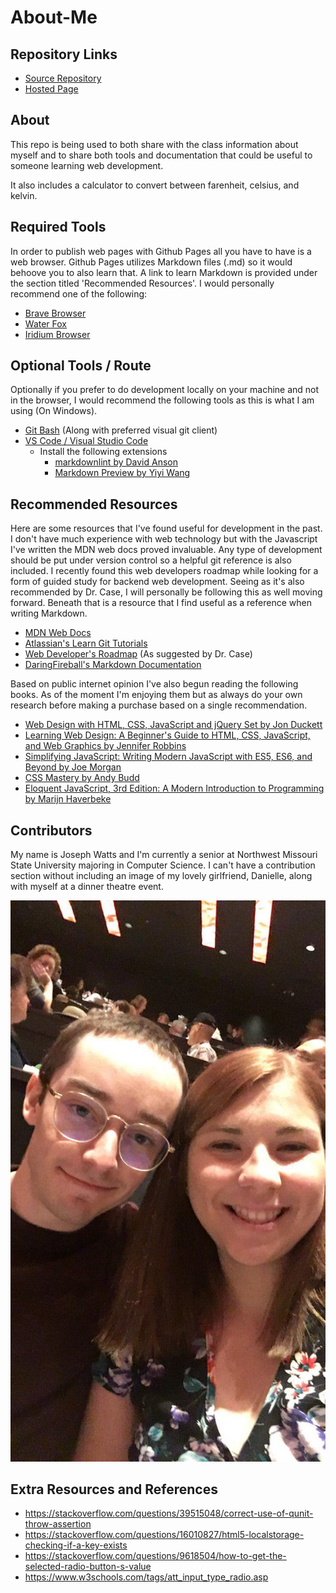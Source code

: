 # About-Me

## Repository Links

- [Source Repository](https://github.com/JosephCW/about-me)
- [Hosted Page](http://josephwatts.me/about-me/)

## About

This repo is being used to both share with the class information about myself and to share both tools and documentation that could be useful to someone learning web development.

It also includes a calculator to convert between farenheit, celsius, and kelvin.

## Required Tools

In order to publish web pages with Github Pages all you have to have is a web browser. Github Pages utilizes Markdown files (.md) so it would behoove you to also learn that. A link to learn Markdown is provided under the section titled 'Recommended Resources'. I would personally recommend one of the following:

- [Brave Browser](https://brave.com/)
- [Water Fox](https://www.waterfox.net/)
- [Iridium Browser](https://iridiumbrowser.de)

## Optional Tools / Route

Optionally if you prefer to do development locally on your machine and not in the browser, I would recommend the following tools as this is what I am using (On Windows).

- [Git Bash](https://gitforwindows.org/) (Along with preferred visual git client)
- [VS Code / Visual Studio Code](https://code.visualstudio.com/)
  - Install the following extensions
    - [markdownlint by David Anson](https://github.com/DavidAnson/vscode-markdownlint)
    - [Markdown Preview by Yiyi Wang](https://github.com/shd101wyy/vscode-markdown-preview-enhanced)

## Recommended Resources

Here are some resources that I've found useful for development in the past. I don't have much experience with web technology but with the Javascript I've written the MDN web docs proved invaluable. Any type of development should be put under version control so a helpful git reference is also included. I recently found this web developers roadmap while looking for a form of guided study for backend web development. Seeing as it's also recommended by Dr. Case, I will personally be following this as well moving forward. Beneath that is a resource that I find useful as a reference when writing Markdown.

- [MDN Web Docs](https://developer.mozilla.org/en-US/docs/Learn)
- [Atlassian's Learn Git Tutorials](https://www.atlassian.com/git/tutorials/learn-git-with-bitbucket-cloud)
- [Web Developer's Roadmap](https://github.com/kamranahmedse/developer-roadmap) (As suggested by Dr. Case)
- [DaringFireball's Markdown Documentation](https://daringfireball.net/projects/markdown/syntax)

Based on public internet opinion I've also begun reading the following books. As of the moment I'm enjoying them but as always do your own research before making a purchase based on a single recommendation.

- [Web Design with HTML, CSS, JavaScript and jQuery Set by Jon Duckett](https://www.amazon.com/Web-Design-HTML-JavaScript-jQuery/dp/1118907442)
- [Learning Web Design: A Beginner's Guide to HTML, CSS, JavaScript, and Web Graphics by Jennifer Robbins](https://www.amazon.com/gp/product/1449319270/ref=ppx_yo_dt_b_asin_title_o04_s01?ie=UTF8&psc=1)
- [Simplifying JavaScript: Writing Modern JavaScript with ES5, ES6, and Beyond by Joe Morgan](https://www.amazon.com/gp/product/1680502883/ref=ppx_yo_dt_b_asin_title_o04_s00?ie=UTF8&psc=1)
- [CSS Mastery by Andy Budd](https://www.amazon.com/gp/product/1430258632/ref=ppx_yo_dt_b_asin_title_o03_s00?ie=UTF8&psc=1)
- [Eloquent JavaScript, 3rd Edition: A Modern Introduction to Programming by Marijn Haverbeke](https://www.amazon.com/gp/product/1593279507/ref=ppx_yo_dt_b_asin_title_o02_s00?ie=UTF8&psc=1)

## Contributors

My name is Joseph Watts and I'm currently a senior at Northwest Missouri State University majoring in Computer Science.
I can't have a contribution section without including an image of my lovely girlfriend, Danielle, along with myself at a dinner theatre event.

![!dinner theater picture!](resources/images/dinnerTheaterPhoto.jpg)

## Extra Resources and References

- https://stackoverflow.com/questions/39515048/correct-use-of-qunit-throw-assertion
- https://stackoverflow.com/questions/16010827/html5-localstorage-checking-if-a-key-exists
- https://stackoverflow.com/questions/9618504/how-to-get-the-selected-radio-button-s-value
- https://www.w3schools.com/tags/att_input_type_radio.asp
